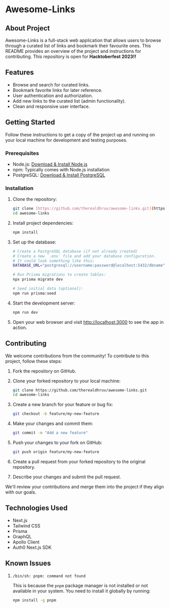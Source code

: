 # Awesome-Links

## About Project
Awesome-Links is a full-stack web application that allows users to browse through a curated list of links and bookmark their favourite ones. This README provides an overview of the project and instructions for contributing. This repository is open for **Hacktoberfest 2023!!**

## Features

- Browse and search for curated links.
- Bookmark favorite links for later reference.
- User authentication and authorization.
- Add new links to the curated list (admin functionality).
- Clean and responsive user interface.

## Getting Started

Follow these instructions to get a copy of the project up and running on your local machine for development and testing purposes.

### Prerequisites

- Node.js: [Download & Install Node.js](https://nodejs.org/)
- npm: Typically comes with Node.js installation
- PostgreSQL: [Download & Install PostgreSQL](https://www.postgresql.org/download/)

### Installation

1. Clone the repository:

   ```bash
   git clone [https://github.com/therealdhruv/awesome-links.git](https://github.com/therealdhruv/Awesome-Links.git)
   cd awesome-links
   ```

2. Install project dependencies:

   ```bash
   npm install
   ```

3. Set up the database:

   ```bash
   # Create a PostgreSQL database (if not already created)
   # Create a new `.env` file and add your database configuration.
   # It could look something like this:
   DATABASE_URL="postgresql://username:password@localhost:5432/dbname"

   # Run Prisma migrations to create tables:
   npx prisma migrate dev

   # Seed initial data (optional):
   npm run prisma:seed
   ```

4. Start the development server:

   ```bash
   npm run dev
   ```

5. Open your web browser and visit [http://localhost:3000](http://localhost:3000) to see the app in action.

## Contributing

We welcome contributions from the community! To contribute to this project, follow these steps:

1. Fork the repository on GitHub.

2. Clone your forked repository to your local machine:

   ```bash
   git clone https://github.com/therealdhruv/awesome-links.git
   cd awesome-links
   ```

3. Create a new branch for your feature or bug fix:

   ```bash
   git checkout -b feature/my-new-feature
   ```

4. Make your changes and commit them:

   ```bash
   git commit -m "Add a new feature"
   ```

5. Push your changes to your fork on GitHub:

   ```bash
   git push origin feature/my-new-feature
   ```

6. Create a pull request from your forked repository to the original repository.

7. Describe your changes and submit the pull request.

We'll review your contributions and merge them into the project if they align with our goals.

## Technologies Used
- Next.js
- Tailwind CSS
- Prisma
- GraphQL
- Apollo Client
- Auth0 Next.js SDK

## Known Issues
1. ```bash
   /bin/sh: pnpm: command not found
   ```
   This is because the `pnpm` package manager is not installed or not available in your system. You need to install it globally by running:
   ```bash 
   npm install -g pnpm
   ```
